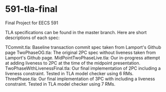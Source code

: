 # 591-tla-final
Final Project for EECS 591

TLA specifications can be found in the master branch. Here are short descriptions of each spec:

TCommit.tla: Baseline transaction commit spec taken from Lamport's Github page
TwoPhaseOG.tla: The original 2PC spec without liveness taken from Lamport's Github page.
MidPointTwoPhaseLive.tla: Our in-progress attempt at adding liveness to 2PC at the time of the midpoint presentation.
TwoPhaseWithLivenessFinal.tla: Our final implementation of 2PC including a liveness constraint. Tested in TLA model checker using 6 RMs.
ThreePhase.tla: Our final implementation of 3PC with including a liveness constraint. Tested in TLA model checker using 7 RMs.
